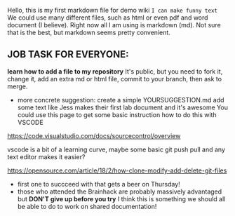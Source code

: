 Hello, this is my first markdown file for demo wiki
`I can make funny text`
We could use many different files, such as html or even pdf and word document (I believe). Right now all I am using is markdown (md). 
Not sure that is the best, but markdown seems pretty convenient.

## JOB TASK FOR EVERYONE: 
**learn how to add a file to my repository**
It's public, but you need to fork it, change it, add an extra md or html file, commit to your branch, then ask to merge.
* more concrete suggestion: create a simple YOURSUGGESTION.md add some text like Jess makes their first lab document and it's awesome
You could use this page to get some basic instruction how to do this with VSCODE

https://code.visualstudio.com/docs/sourcecontrol/overview

vscode is a bit of a learning curve, maybe some basic git push pull and any text editor makes it easier?

https://opensource.com/article/18/2/how-clone-modify-add-delete-git-files

* first one to succceed with that gets a beer on Thursday!   
* those who attended the Brainhack are probably massively advantaged but **DON'T give up before you try** I think this is something we should all be able to do to work on shared documentation!

